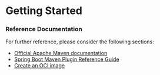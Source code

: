 # Getting Started

### Reference Documentation
For further reference, please consider the following sections:

* [Official Apache Maven documentation](https://maven.apache.org/guides/index.html)
* [Spring Boot Maven Plugin Reference Guide](https://docs.spring.io/spring-boot/docs/2.7.1-SNAPSHOT/maven-plugin/reference/html/)
* [Create an OCI image](https://docs.spring.io/spring-boot/docs/2.7.1-SNAPSHOT/maven-plugin/reference/html/#build-image)

